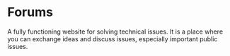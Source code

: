 # Forums

A fully functioning website for solving technical issues. It is a place where you can exchange ideas and discuss issues, especially important public issues.

